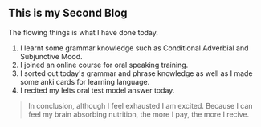 ## This is my Second Blog

The flowing things is what I have done today.
1. I learnt some grammar knowledge such as Conditional Adverbial and Subjunctive Mood.
2. I joined an online course for oral speaking training.
3. I sorted out today's grammar and phrase knowledge as well as I made some anki cards for learning language.
4. I recited my Ielts oral test model answer today.
> In conclusion, although I feel exhausted I am excited. Because I can feel my brain absorbing nutrition, the more I pay, the more I recive. 
